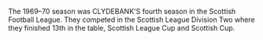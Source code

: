The 1969–70 season was CLYDEBANK'S fourth season in the Scottish Football League. They competed in the Scottish League Division Two where they finished 13th in the table, Scottish League Cup and Scottish Cup.
